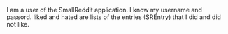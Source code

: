 I am a user of the SmallReddit application. I know my username and passord. liked and hated are lists of the entries (SREntry) that I did and did not like.